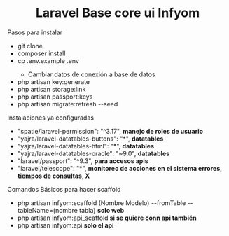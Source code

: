 
<h1 align="center">Laravel Base core ui Infyom</h1>
<p>Pasos para instalar </p>
<ul>
    <li>git clone</li>
    <li>composer install</li>
    <li>cp .env.example .env</li>
    <ul>
        <li>Cambiar datos de conexión a base de datos</li>
    </ul>
    <li>php artisan key:generate</li>
    <li>php artisan storage:link</li>
    <li>php artisan passport:keys</li>
    <li>php artisan migrate:refresh --seed</li>
</ul>

<p>Instalaciones ya configuradas</p>

<ul>
        <li>"spatie/laravel-permission": "^3.17", <b> manejo de roles de usuario </b></li>
    <li>"yajra/laravel-datatables-buttons": "*", <b>datatables</b>  </li>
        <li>"yajra/laravel-datatables-html": "*", <b>  datatables </b> </li>
        <li>"yajra/laravel-datatables-oracle": "~9.0",  <b>datatables</b> </li>
        <li>"laravel/passport": "^9.3",     <b> para accesos apis </b></li>
        <li>"laravel/telescope": "*",        <b> monitoreo de acciones en el sistema errores, tiempos de consultas, X </b></li>
    </ul>
    
 <p>Comandos Básicos para hacer scaffold</p>
 <ul>
    <li>php artisan infyom:scaffold (Nombre Modelo) --fromTable --tableName=(nombre tabla) <b> solo web </b></li>
    <li>php artisan infyom:api_scaffold<b> si se quiere conn api también</b></li>
    <li>php artisan infyom:api  <b> solo el api</b></li>
  </ul>
